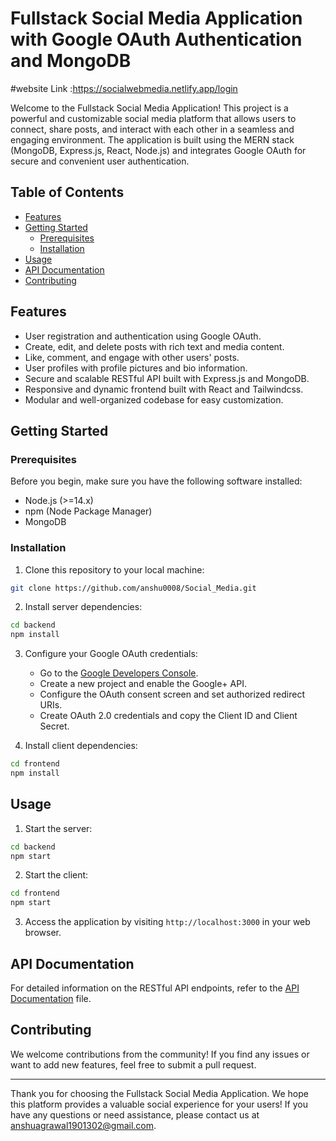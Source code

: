 
# Fullstack Social Media Application with Google OAuth Authentication and MongoDB


#website Link :https://socialwebmedia.netlify.app/login


Welcome to the Fullstack Social Media Application! This project is a powerful and customizable social media platform that allows users to connect, share posts, and interact with each other in a seamless and engaging environment. The application is built using the MERN stack (MongoDB, Express.js, React, Node.js) and integrates Google OAuth for secure and convenient user authentication.

## Table of Contents

- [Features](#features)
- [Getting Started](#getting-started)
  - [Prerequisites](#prerequisites)
  - [Installation](#installation)
- [Usage](#usage)
- [API Documentation](#api-documentation)
- [Contributing](#contributing)


## Features

- User registration and authentication using Google OAuth.
- Create, edit, and delete posts with rich text and media content.
- Like, comment, and engage with other users' posts.
- User profiles with profile pictures and bio information.
- Secure and scalable RESTful API built with Express.js and MongoDB.
- Responsive and dynamic frontend built with React and Tailwindcss.
- Modular and well-organized codebase for easy customization.

## Getting Started

### Prerequisites

Before you begin, make sure you have the following software installed:

- Node.js (>=14.x)
- npm (Node Package Manager)
- MongoDB

### Installation

1. Clone this repository to your local machine:

```bash
git clone https://github.com/anshu0008/Social_Media.git
```

2. Install server dependencies:

```bash
cd backend
npm install
```

3. Configure your Google OAuth credentials:
   - Go to the [Google Developers Console](https://console.developers.google.com/).
   - Create a new project and enable the Google+ API.
   - Configure the OAuth consent screen and set authorized redirect URIs.
   - Create OAuth 2.0 credentials and copy the Client ID and Client Secret.

4. Install client dependencies:

```bash
cd frontend
npm install
```


## Usage

1. Start the server:

```bash
cd backend
npm start
```

2. Start the client:

```bash
cd frontend
npm start
```

3. Access the application by visiting `http://localhost:3000` in your web browser.

## API Documentation

For detailed information on the RESTful API endpoints, refer to the [API Documentation](api-documentation.md) file.

## Contributing

We welcome contributions from the community! If you find any issues or want to add new features, feel free to submit a pull request.



---

Thank you for choosing the Fullstack Social Media Application. We hope this platform provides a valuable social experience for your users! If you have any questions or need assistance, please contact us at anshuagrawal1901302@gmail.com.


